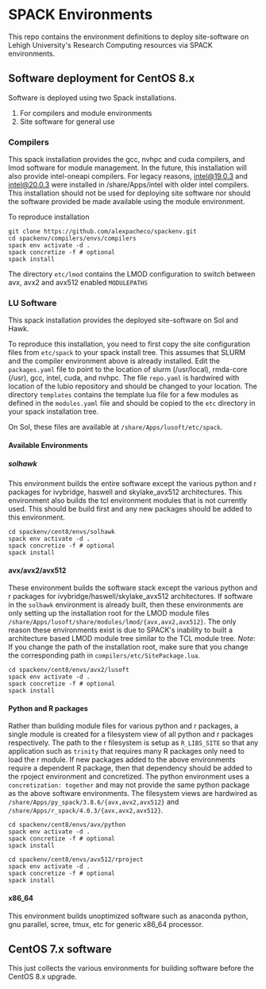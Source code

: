 # SPACK Environments

This repo contains the environment definitions to deploy site-software on Lehigh University's Research Computing resources via SPACK environments.


## Software deployment for CentOS 8.x

Software is deployed using two Spack installations. 

1. For compilers and module environments
2. Site software for general use

### Compilers

This spack installation provides the gcc, nvhpc and cuda compilers, and lmod software for module management. In the future, this installation will also provide intel-oneapi compilers. For legacy reasons, intel@19.0.3 and intel@20.0.3 were installed in /share/Apps/intel with older intel compilers. This installation should not be used for deploying site software nor should the software provided be made available using the module environment.

To reproduce installation
```
git clone https://github.com/alexpacheco/spackenv.git
cd spackenv/compilers/envs/compilers
spack env activate -d .
spack concretize -f # optional
spack install
```

The directory `etc/lmod` contains the LMOD configuration to switch between avx, avx2 and avx512 enabled `MODULEPATHS`

### LU Software

This spack installation provides the deployed site-software on Sol and Hawk.

To reproduce this installation, you need to first copy the site configuration files from `etc/spack` to your spack install tree. This assumes that SLURM and the compiler environment above is already installed. Edit the `packages.yaml` file to point to the location of slurm (/usr/local), rmda-core (/usr), gcc, intel, cuda, and nvhpc. The file `repo.yaml` is hardwired with  location of the lubio repository and should be changed to your location. The directory `templates` contains the template lua file for a few modules as defined in the `modules.yaml` file  and should be copied to the `etc` directory in your spack installation tree. 

On Sol, these files are available at `/share/Apps/lusoft/etc/spack`.


#### Available Environments
##### solhawk

This environment builds the entire software except the various python and r packages for ivybridge, haswell and skylake_avx512 architectures. This environment also builds the tcl environment modules that is not currently used. This should be build first and any new packages should be added to this environment.

```
cd spackenv/cent8/envs/solhawk
spack env activate -d .
spack concretize -f # optional
spack install
```

#### avx/avx2/avx512

These environment builds the software stack except the various python and r packages for ivybridge/haswell/skylake_avx512 architectures. If software in the `solhawk` environment is already built, then these environments are only setting up the installation root for the LMOD module files `/share/Apps/lusoft/share/modules/lmod/{avx,avx2,avx512}`. The only reason these environments exist is due to SPACK's inability to built a architecture based LMOD module tree similar to the TCL module tree. 
*Note*: If you change the path of the installation root, make sure that you change the corresponding path in `compilers/etc/SitePackage.lua`.

```
cd spackenv/cent8/envs/avx2/lusoft
spack env activate -d .
spack concretize -f # optional
spack install
```

#### Python and R packages

Rather than building module files for various python and r packages, a single module is created for a filesystem view of all python and r packages respectively. The path to the r filesystem is setup as `R_LIBS_SITE` so that any application such as `trinity` that requires many R packages only need to load the r module. If new packages added to the above environments require a dependent R package, then that dependency should be added to the rpoject environment and concretized. The python environment uses a `concretization: together` and may not provide the same python package as the above software environments. The filesystem views are hardwired as `/share/Apps/py_spack/3.8.6/{avx,avx2,avx512}` and `/share/Apps/r_spack/4.0.3/{avx,avx2,avx512}`.

```
cd spackenv/cent8/envs/avx/python
spack env activate -d .
spack concretize -f # optional
spack install
```

```
cd spackenv/cent8/envs/avx512/rproject
spack env activate -d .
spack concretize -f # optional
spack install
```
 

#### x86_64

This environment builds unoptimized software such as anaconda python, gnu parallel, scree, tmux, etc for generic x86_64 processor.



## CentOS 7.x software

This just collects the various environments for building software before the CentOS 8.x upgrade. 




 
